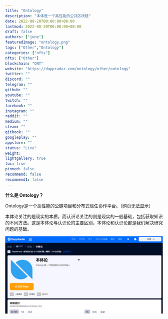 ```yaml
---
title: "Ontology"
description: "本体是一个高性能的公共区块链"
date: 2022-08-20T00:00:00+08:00
lastmod: 2022-08-20T00:00:00+08:00
draft: false
authors: ["june"]
featuredImage: "ontology.png"
tags: ["Other","Ontology"]
categories: ["nfts"]
nfts: ["Other"]
blockchain: "ONT"
website: "https://dappradar.com/ontology/other/ontology"
twitter: ""
discord: ""
telegram: ""
github: ""
youtube: ""
twitch: ""
facebook: ""
instagram: ""
reddit: ""
medium: ""
steam: ""
gitbook: ""
googleplay: ""
appstore: ""
status: "Live"
weight: 
lightgallery: true
toc: true
pinned: false
recommend: false
recommend1: false
---
```

**什么是 Ontology？**

Ontology是一个高性能的公链项目和分布式信任协作平台。（网页无法显示）

本体论关注的是现实的本质，而认识论关注的则是现实的一般基础，包括获取知识的不同方法。这是本体论与认识论的主要区别，本体论和认识论都是我们解决研究问题的基础。

![Ontology](10.png)